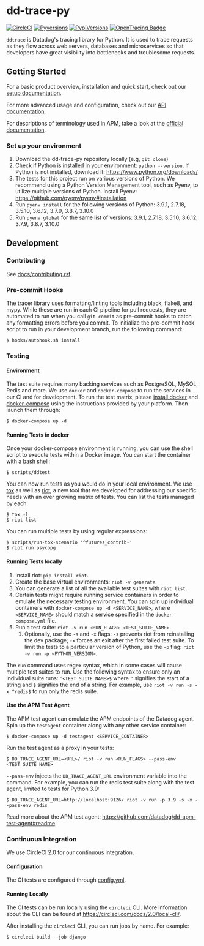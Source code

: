 # dd-trace-py

[![CircleCI](https://circleci.com/gh/DataDog/dd-trace-py/tree/master.svg?style=svg)](https://circleci.com/gh/DataDog/dd-trace-py/tree/master)
[![Pyversions](https://img.shields.io/pypi/pyversions/ddtrace.svg?style=flat)](https://pypi.org/project/ddtrace/)
[![PypiVersions](https://img.shields.io/pypi/v/ddtrace.svg)](https://pypi.org/project/ddtrace/)
[![OpenTracing Badge](https://img.shields.io/badge/OpenTracing-enabled-blue.svg)](https://ddtrace.readthedocs.io/en/stable/installation_quickstart.html#opentracing)

`ddtrace` is Datadog's tracing library for Python. It is used to trace requests
as they flow across web servers, databases and microservices so that developers
have great visibility into bottlenecks and troublesome requests.

## Getting Started

For a basic product overview, installation and quick start, check out our
[setup documentation][setup docs].

For more advanced usage and configuration, check out our [API
documentation][api docs].

For descriptions of terminology used in APM, take a look at the [official
documentation][visualization docs].

[setup docs]: https://docs.datadoghq.com/tracing/setup/python/
[api docs]: https://ddtrace.readthedocs.io/
[visualization docs]: https://docs.datadoghq.com/tracing/visualization/

### Set up your environment

1. Download the dd-trace-py repository locally (e.g, `git clone`)
2. Check if Python is installed in your environment: `python --version`. If Python is not installed, download it: https://www.python.org/downloads/
3. The tests for this project run on various versions of Python. We recommend using a Python Version Management tool, such as Pyenv, to utilize multiple versions of Python. Install Pyenv: https://github.com/pyenv/pyenv#installation
4. Run `pyenv install` for the following versions of Python: 3.9.1, 2.7.18, 3.5.10, 3.6.12, 3.7.9, 3.8.7, 3.10.0
5. Run `pyenv global` for the same list of versions: 3.9.1, 2.7.18, 3.5.10, 3.6.12, 3.7.9, 3.8.7, 3.10.0

## Development

### Contributing

See [docs/contributing.rst](docs/contributing.rst).

### Pre-commit Hooks

The tracer library uses formatting/linting tools including black, flake8, and mypy.
While these are run in each CI pipeline for pull requests, they are automated to run
when you call `git commit` as pre-commit hooks to catch any formatting errors before
you commit. To initialize the pre-commit hook script to run in your development
branch, run the following command:

    $ hooks/autohook.sh install

### Testing

#### Environment

The test suite requires many backing services such as PostgreSQL, MySQL, Redis
and more. We use `docker` and `docker-compose` to run the services in our CI
and for development. To run the test matrix, please [install docker][docker] and
[docker-compose][docker-compose] using the instructions provided by your platform. Then
launch them through:

    $ docker-compose up -d

[docker]: https://www.docker.com/products/docker
[docker-compose]: https://www.docker.com/products/docker-compose

#### Running Tests in docker

Once your docker-compose environment is running, you can use the shell script to
execute tests within a Docker image. You can start the container with a bash shell:

    $ scripts/ddtest

You can now run tests as you would do in your local environment. We use
[tox][tox] as well as [riot][riot], a new tool that we developed for addressing
our specific needs with an ever growing matrix of tests. You can list the tests
managed by each:

    $ tox -l
    $ riot list

You can run multiple tests by using regular expressions:

    $ scripts/run-tox-scenario '^futures_contrib-'
    $ riot run psycopg

[tox]: https://github.com/tox-dev/tox/
[riot]: https://github.com/DataDog/riot/

#### Running Tests locally

1. Install riot: `pip install riot`.
2. Create the base virtual environments: `riot -v generate`.
3. You can generate a list of all the available test suites with `riot list`.
3. Certain tests might require running service containers in order to emulate the necessary testing environment. You can spin up individual containers with `docker-compose up -d <SERVICE_NAME>`, where `<SERVICE_NAME>` should match a service specified in the `docker-compose.yml` file.
4. Run a test suite: `riot -v run <RUN_FLAGS> <TEST_SUITE_NAME>`.
    1. Optionally, use the `-s` and `-x` flags: `-s` prevents riot from reinstalling the dev package; `-x` forces an exit after the first failed test suite. To limit the tests to a particular version of Python, use the `-p` flag: `riot -v run -p <PYTHON_VERSION>`.

The `run` command uses regex syntax, which in some cases will cause multiple test suites to run. Use the following syntax to ensure only an individual suite runs: `^<TEST_SUITE_NAME>$` where `^` signifies the start of a string and `$` signifies the end of a string. For example, use `riot -v run -s -x ^redis$` to run only the redis suite.

#### Use the APM Test Agent

The APM test agent can emulate the APM endpoints of the Datadog agent. Spin up the `testagent` container along with any other service container:

    $ docker-compose up -d testagent <SERVICE_CONTAINER>

Run the test agent as a proxy in your tests:

    $ DD_TRACE_AGENT_URL=<URL>/ riot -v run <RUN_FLAGS> --pass-env <TEST_SUITE_NAME>

`--pass-env` injects the `DD_TRACE_AGENT_URL` environment variable into the command. For example, you can run the redis test suite along with the test agent, limited to tests for Python 3.9:

    $ DD_TRACE_AGENT_URL=http://localhost:9126/ riot -v run -p 3.9 -s -x --pass-env redis

Read more about the APM test agent: https://github.com/datadog/dd-apm-test-agent#readme

### Continuous Integration

We use CircleCI 2.0 for our continuous integration.

#### Configuration

The CI tests are configured through [config.yml](.circleci/config.yml).

#### Running Locally

The CI tests can be run locally using the `circleci` CLI. More information about
the CLI can be found at https://circleci.com/docs/2.0/local-cli/.

After installing the `circleci` CLI, you can run jobs by name. For example:

    $ circleci build --job django
